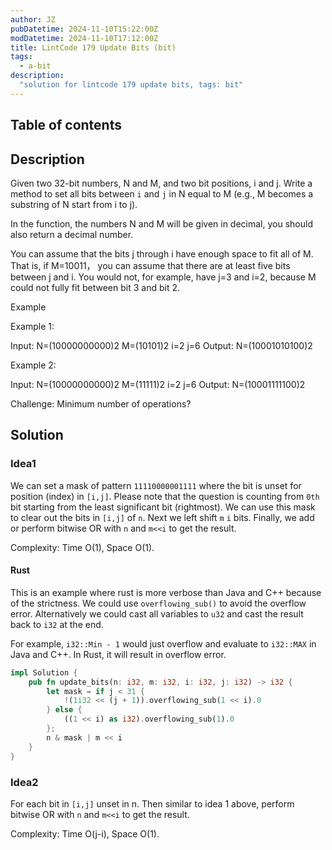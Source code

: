 ```yaml
---
author: JZ
pubDatetime: 2024-11-10T15:22:00Z
modDatetime: 2024-11-10T17:12:00Z
title: LintCode 179 Update Bits (bit)
tags:
  - a-bit
description:
  "solution for lintcode 179 update bits, tags: bit"
---
```


## Table of contents

## Description

Given two 32-bit numbers, N and M, and two bit positions, i and j.
Write a method to set all bits between `i` and `j` in N equal to M (e.g., M becomes a substring of N start from i to j).

In the function, the numbers N and M will be given in decimal, you should also return a decimal number.

You can assume that the bits j through i have enough space to fit all of M. That is,
if M=10011， you can assume that there are at least five bits between j and i.
You would not, for example, have j=3 and i=2, because M could not fully fit between bit 3 and bit 2.

Example

Example 1:

Input: N=(10000000000)2 M=(10101)2 i=2 j=6
Output: N=(10001010100)2

Example 2:

Input: N=(10000000000)2 M=(11111)2 i=2 j=6
Output: N=(10001111100)2

Challenge: Minimum number of operations?

## Solution

### Idea1

We can set a mask of pattern `11110000001111` where the bit is unset for position (index) in  `[i,j]`. Please note that the question is counting from `0th` bit starting from the least significant bit (rightmost). We can use this mask to clear out the bits in `[i,j]` of `n`. Next we left shift `m` `i` bits. Finally, we add or perform bitwise OR with `n` and `m<<i` to get the result.

Complexity: Time O(1), Space O(1).

#### Rust

This is an example where rust is more verbose than Java and C++ because of the strictness. We could use `overflowing_sub()` to avoid the overflow error. Alternatively we could cast all variables to `u32` and cast the result back to `i32` at the end.

For example, `i32::Min - 1` would just overflow and evaluate to `i32::MAX` in Java and C++. In Rust, it will result in overflow error.


```rust
impl Solution {
    pub fn update_bits(n: i32, m: i32, i: i32, j: i32) -> i32 {
        let mask = if j < 31 {
            !(1i32 << (j + 1)).overflowing_sub(1 << i).0
        } else {
            ((1 << i) as i32).overflowing_sub(1).0
        };
        n & mask | m << i
    }
}
```

### Idea2

For each bit in `[i,j]` unset in n. Then similar to idea 1 above, perform bitwise OR with `n` and `m<<i` to get the result.

Complexity: Time O(j-i), Space O(1).
